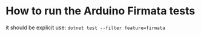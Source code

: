 # How to run the Arduino Firmata tests

it should be explicit use: `dotnet test --filter feature=firmata`